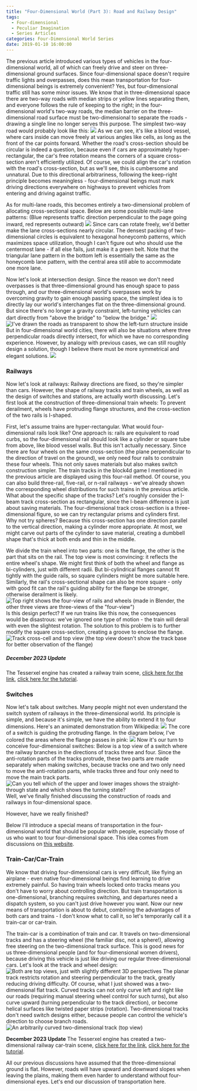 ```yaml
---
title: "Four-Dimensional World (Part 3): Road and Railway Design"
tags:
  - Four-dimensional
  - Peculiar Imagination
  - Series Articles
categories: Four-Dimensional World Series
date: 2019-01-10 16:00:00
---
```

The previous article introduced various types of vehicles in the four-dimensional world, all of which can freely drive and steer on three-dimensional ground surfaces. Since four-dimensional space doesn't require traffic lights and overpasses, does this mean transportation for four-dimensional beings is extremely convenient? Yes, but four-dimensional traffic still has some minor issues. We know that in three-dimensional space there are two-way roads with median strips or yellow lines separating them, and everyone follows the rule of keeping to the right; in the four-dimensional world's two-way roads, the median barrier on the three-dimensional road surface must be two-dimensional to separate the roads - drawing a single line no longer serves this purpose. The simplest two-way road would probably look like this:
![](/img/rail401.png)<!--more-->
As we can see, it's like a blood vessel, where cars inside can move freely at various angles like cells, as long as the front of the car points forward. Whether the road's cross-section should be circular is indeed a question, because even if cars are approximately hyper-rectangular, the car's free rotation means the corners of a square cross-section aren't efficiently utilized. Of course, we could align the car's rotation with the road's cross-section, but as we'll see, this is cumbersome and unnatural. Due to this directional arbitrariness, following the keep-right principle becomes meaningless - four-dimensional beings must mark driving directions everywhere on highways to prevent vehicles from entering and driving against traffic.

As for multi-lane roads, this becomes entirely a two-dimensional problem of allocating cross-sectional space. Below are some possible multi-lane patterns: (Blue represents traffic direction perpendicular to the page going inward, red represents outward)
![](/img/rail402.png)
Since cars can rotate freely, we'd better make the lane cross-sections nearly circular. The densest packing of two-dimensional circles is equivalent to hexagonal honeycomb patterns, which maximizes space utilization, though I can't figure out who should use the centermost lane - if all else fails, just make it a green belt. Note that the triangular lane pattern in the bottom left is essentially the same as the honeycomb lane pattern, with the central area still able to accommodate one more lane.

Now let's look at intersection design. Since the reason we don't need overpasses is that three-dimensional ground has enough space to pass through, and our three-dimensional world's overpasses work by overcoming gravity to gain enough passing space, the simplest idea is to directly lay our world's interchanges flat on the three-dimensional ground. But since there's no longer a gravity constraint, left-turning vehicles can dart directly from "above the bridge" to "below the bridge."
![](/img/rail401.jpg)
![I've drawn the roads as transparent to show the left-turn structure inside](/img/rail402.jpg)
But in four-dimensional world cities, there will also be situations where three perpendicular roads directly intersect, for which we have no corresponding experience. However, by analogy with previous cases, we can still roughly design a solution, though I believe there must be more symmetrical and elegant solutions.
![](/img/rail403.jpg)

### Railways
Now let's look at railways: Railway directions are fixed, so they're simpler than cars. However, the shape of railway tracks and train wheels, as well as the design of switches and stations, are actually worth discussing. Let's first look at the construction of three-dimensional train wheels: To prevent derailment, wheels have protruding flange structures, and the cross-section of the two rails is I-shaped.

First, let's assume trains are hyper-rectangular. What would four-dimensional rails look like? One approach is: rails are equivalent to road curbs, so the four-dimensional rail should look like a cylinder or square tube from above, like blood vessel walls. But this isn't actually necessary. Since there are four wheels on the same cross-section (the plane perpendicular to the direction of travel on the ground), we only need four rails to constrain these four wheels. This not only saves materials but also makes switch construction simpler. The train tracks in the block4d game I mentioned in the previous article are displayed using this four-rail method. Of course, you can also build three-rail, five-rail, or n-rail railways - we've already shown the corresponding wheel distributions for such trains in the previous article. What about the specific shape of the tracks? Let's roughly consider the I-beam track cross-section as rectangular, since the I-beam difference is just about saving materials. The four-dimensional track cross-section is a three-dimensional figure, so we can try rectangular prisms and cylinders first. Why not try spheres? Because this cross-section has one direction parallel to the vertical direction, making a cylinder more appropriate. At most, we might carve out parts of the cylinder to save material, creating a dumbbell shape that's thick at both ends and thin in the middle.

We divide the train wheel into two parts: one is the flange, the other is the part that sits on the rail. The top view is most convincing: it reflects the entire wheel's shape. We might first think of both the wheel and flange as bi-cylinders, just with different radii. But bi-cylindrical flanges cannot fit tightly with the guide rails, so square cylinders might be more suitable here. Similarly, the rail's cross-sectional shape can also be more square - only with good fit can the rail's guiding ability for the flange be stronger, otherwise derailment is likely.
![Top right shows the four-view of rails and wheels (made in Blender, the other three views are three-views of the "four-view")](/img/rail403.png)
Is this design perfect? If we run trains like this now, the consequences would be disastrous: we've ignored one type of motion - the train will derail with even the slightest rotation. The solution to this problem is to further modify the square cross-section, creating a groove to enclose the flange.
![Track cross-cell and top view (the top view doesn't show the track base for better observation of the flange)](/img/rail404.png)

##### December 2023 Update
The Tesserxel engine has created a railway train scene, [click here for the link](/tesserxel/examples/#rails::rail1d), [click here for the tutorial](/archives/tesserxel-flightsim/).

### Switches
Now let's talk about switches. Many people might not even understand the switch system of railways in the three-dimensional world. Its principle is simple, and because it's simple, we have the ability to extend it to four dimensions. Here's an animated demonstration from Wikipedia:
![](https://upload.wikimedia.org/wikipedia/commons/thumb/d/d1/Funzionamento_Deviatoio.gif/675px-Funzionamento_Deviatoio.gif)
The core of a switch is guiding the protruding flange. In the diagram below, I've colored the areas where the flange passes in pink:
![](/img/rail405.png)
Now it's our turn to conceive four-dimensional switches: Below is a top view of a switch where the railway branches in the directions of tracks three and four. Since the anti-rotation parts of the tracks protrude, these two parts are made separately when making switches, because tracks one and two only need to move the anti-rotation parts, while tracks three and four only need to move the main track parts.
![Can you tell which of the upper and lower images shows the straight-through state and which shows the turning state?](/img/rail404.jpg)
Well, we've finally finished discussing the construction of roads and railways in four-dimensional space.

However, have we really finished?

Below I'll introduce a special means of transportation in the four-dimensional world that should be popular with people, especially those of us who want to tour four-dimensional space. This idea comes from discussions on [this website](http://hi.gher.space/forum/viewforum.php?f=27).
<a name="planar-rail"></a>

### Train-Car/Car-Train
We know that driving four-dimensional cars is very difficult, like flying an airplane - even native four-dimensional beings find learning to drive extremely painful. So having train wheels locked onto tracks means you don't have to worry about controlling direction. But train transportation is one-dimensional, branching requires switching, and departures need a dispatch system, so you can't just drive however you want. Now our new means of transportation is about to debut, combining the advantages of both cars and trains - I don't know what to call it, so let's temporarily call it a train-car or car-train.

The train-car is a combination of train and car. It travels on two-dimensional tracks and has a steering wheel (the familiar disc, not a sphere!), allowing free steering on the two-dimensional track surface. This is good news for us three-dimensional people (and for four-dimensional women drivers), because driving this vehicle is just like driving our regular three-dimensional cars. Let's look at the track and wheel design:
![Both are top views, just with slightly different 3D perspectives](/img/rail405.jpg)
The planar track restricts rotation and steering perpendicular to the track, greatly reducing driving difficulty. Of course, what I just showed was a two-dimensional flat track. Curved tracks can not only curve left and right like our roads (requiring manual steering wheel control for such turns), but also curve upward (turning perpendicular to the track direction), or become helical surfaces like twisted paper strips (rotation). Two-dimensional tracks don't need switch designs either, because people can control the vehicle's direction to choose branch roads.
![An arbitrarily curved two-dimensional track (top view)](/img/rail406.jpg)

**December 2023 Update**
The Tesserxel engine has created a two-dimensional railway car-train scene, [click here for the link](/tesserxel/examples/#rails::rail2d), [click here for the tutorial](/archives/tesserxel-flightsim/).

All our previous discussions have assumed that the three-dimensional ground is flat. However, roads will have upward and downward slopes when leaving the plains, making them even harder to understand without four-dimensional eyes. Let's end our discussion of transportation here.